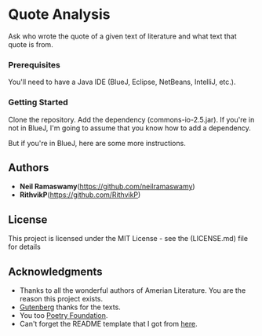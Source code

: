 # Quote Analysis

Ask who wrote the quote of a given text of literature and what text that quote is from.

### Prerequisites

You'll need to have a Java IDE (BlueJ, Eclipse, NetBeans, IntelliJ, etc.).

### Getting Started

Clone the repository. Add the dependency (commons-io-2.5.jar). If you're in not in BlueJ, I'm going to assume that you know how to add a dependency.

But if you're in BlueJ, here are some more instructions.

## Authors

* **Neil Ramaswamy**(https://github.com/neilramaswamy)
* **RithvikP**(https://github.com/RithvikP)

## License

This project is licensed under the MIT License - see the (LICENSE.md) file for details

## Acknowledgments

* Thanks to all the wonderful authors of Amerian Literature. You are the reason this project exists.
* [Gutenberg](www.gutenberg.org) thanks for the texts.
* You too [Poetry Foundation](www.poetryfoundation.org).
* Can't forget the README template that I got from [here](https://gist.github.com/PurpleBooth/109311bb0361f32d87a2).
